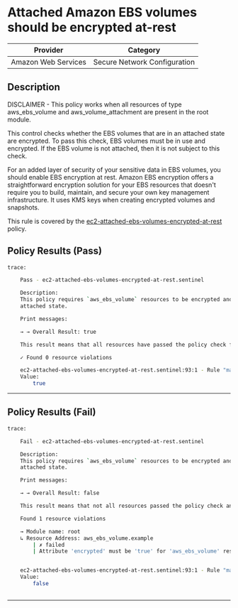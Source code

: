 # Attached Amazon EBS volumes should be encrypted at-rest

| Provider            |           Category           |
|---------------------| ---------------------------- |
| Amazon Web Services | Secure Network Configuration |

## Description

DISCLAIMER - This policy works when all resources of type aws_ebs_volume and aws_volume_attachment are present in the root module.

This control checks whether the EBS volumes that are in an attached state are encrypted. To pass this check, EBS volumes must be in use and encrypted. If the EBS volume is not attached, then it is not subject to this check.

For an added layer of security of your sensitive data in EBS volumes, you should enable EBS encryption at rest. Amazon EBS encryption offers a straightforward encryption solution for your EBS resources that doesn't require you to build, maintain, and secure your own key management infrastructure. It uses KMS keys when creating encrypted volumes and snapshots.

This rule is covered by the [ec2-attached-ebs-volumes-encrypted-at-rest](https://github.com/hashicorp/policy-library-NIST-Policy-Set-for-AWS-Terraform/blob/main/policies/ec2/ec2-attached-ebs-volumes-encrypted-at-rest.sentinel) policy.

## Policy Results (Pass)
```bash
trace:

    Pass - ec2-attached-ebs-volumes-encrypted-at-rest.sentinel

    Description:
    This policy requires `aws_ebs_volume` resources to be encrypted and in
    attached state.

    Print messages:

    → → Overall Result: true

    This result means that all resources have passed the policy check for the policy ec2-attached-ebs-volumes-encrypted-at-rest.

    ✓ Found 0 resource violations

    ec2-attached-ebs-volumes-encrypted-at-rest.sentinel:93:1 - Rule "main"
    Value:
        true

```

---

## Policy Results (Fail)
```bash
trace:

    Fail - ec2-attached-ebs-volumes-encrypted-at-rest.sentinel

    Description:
    This policy requires `aws_ebs_volume` resources to be encrypted and in
    attached state.

    Print messages:

    → → Overall Result: false

    This result means that not all resources passed the policy check and the protected behavior is not allowed for the policy ec2-attached-ebs-volumes-encrypted-at-rest.

    Found 1 resource violations

    → Module name: root
    ↳ Resource Address: aws_ebs_volume.example
        | ✗ failed
        | Attribute 'encrypted' must be 'true' for 'aws_ebs_volume' resources and should be attached. Refer to https://docs.aws.amazon.com/securityhub/latest/userguide/ec2-controls.html#ec2-3 for more details.


    ec2-attached-ebs-volumes-encrypted-at-rest.sentinel:93:1 - Rule "main"
    Value:
        false
        
```
---